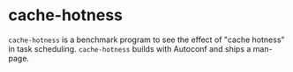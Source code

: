 # cache-hotness

`cache-hotness` is a benchmark program to see the effect of "cache hotness" in task scheduling. `cache-hotness` builds
with Autoconf and ships a man-page.

